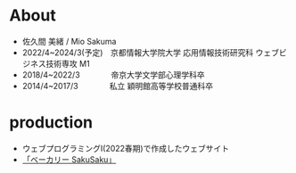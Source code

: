 # About 
- 佐久間 美緒 / Mio Sakuma 
- 2022/4~2024/3(予定)　京都情報大学院大学 応用情報技術研究科 ウェブビジネス技術専攻 M1 
- 2018/4~2022/3　　　　帝京大学文学部心理学科卒
- 2014/4~2017/3　　　　私立 穎明館高等学校普通科卒

# production
- ウェブプログラミングⅠ(2022春期)で作成したウェブサイト
- <a href="https://rekiota.github.io/sakusaku-bakery.github.io/">「ベーカリー SakuSaku」</a>
